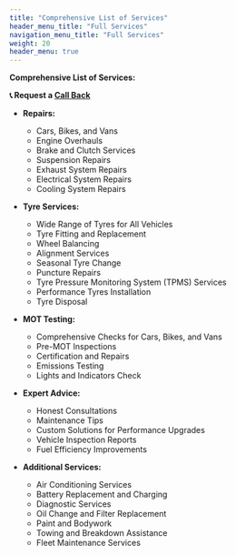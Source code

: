 ```yaml
---
title: "Comprehensive List of Services"
header_menu_title: "Full Services"
navigation_menu_title: "Full Services"
weight: 20
header_menu: true
---
```


**Comprehensive List of Services:**
<!-- add an phone icon  -->

**📞 Request a [Call Back](/booking)**

- **Repairs:**
  - Cars, Bikes, and Vans
  - Engine Overhauls
  - Brake and Clutch Services
  - Suspension Repairs
  - Exhaust System Repairs
  - Electrical System Repairs
  - Cooling System Repairs

- **Tyre Services:**
  - Wide Range of Tyres for All Vehicles
  - Tyre Fitting and Replacement
  - Wheel Balancing
  - Alignment Services
  - Seasonal Tyre Change
  - Puncture Repairs
  - Tyre Pressure Monitoring System (TPMS) Services
  - Performance Tyres Installation
  - Tyre Disposal

- **MOT Testing:**
  - Comprehensive Checks for Cars, Bikes, and Vans
  - Pre-MOT Inspections
  - Certification and Repairs
  - Emissions Testing
  - Lights and Indicators Check

- **Expert Advice:**
  - Honest Consultations
  - Maintenance Tips
  - Custom Solutions for Performance Upgrades
  - Vehicle Inspection Reports
  - Fuel Efficiency Improvements

- **Additional Services:**
  - Air Conditioning Services
  - Battery Replacement and Charging
  - Diagnostic Services
  - Oil Change and Filter Replacement
  - Paint and Bodywork
  - Towing and Breakdown Assistance
  - Fleet Maintenance Services


